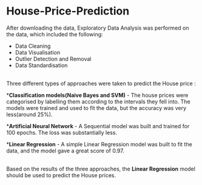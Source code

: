 # House-Price-Prediction

After downloading the data, Exploratory Data Analysis was performed on the data, which included the following:
  * Data Cleaning
  * Data Visualisation
  * Outlier Detection and Removal
  * Data Standardisation

<br> 
Three different types of approaches were taken to predict the House price :

 *<b>Classification models(Naive Bayes and SVM)</b> - The house prices were categorised by labelling them according to the intervals they fell into. 
 The models were trained and used to fit the data, but the accuracy was very less(around 25%).
 
 *<b>Artificial Neural Network</b> - A Sequential model was built and trained for 100 epochs. The loss was substantially less.
 
 *<b>Linear Regression</b> - A simple Linear Regression model was built to fit the data, and the model gave a great score of 0.97.
 
 <br>
 Based on the results of the three approaches, the <b>Linear Regression</b> model should be used to predict the House prices.
